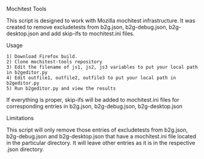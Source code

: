 
Mochitest Tools

This script is designed to work with Mozilla mochitest infrastructure. 
It was created to remove excludetests from b2g.json, b2g-debug.json, b2g-desktop.json and add skip-ifs to mochitest.ini files.

Usage

    1) Download Firefox build.
    2) Clone mochitest-tools repository
    3) Edit the filename of js1, js2, js3 variables to put your local path in b2geditor.py
    4) Edit outfile1, outfile2, outfile3 to put your local path in b2geditor.py
    5) Run b2geditor.py and view the results
If everything is proper, skip-ifs will be added to mochitest.ini files for corresponding entries in b2g.json, b2g-debug.json, b2g-desktop.json

Limitations

This script will only remove those entries of excludetests from b2g.json, b2g-debug.json and b2g-desktop.json that have a mochitest.ini file located in the particular directory. 
It will leave other entries as it is in the respective .json directory.

